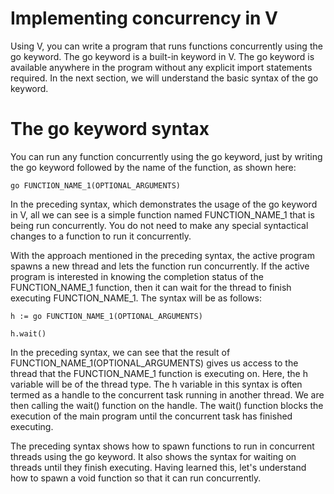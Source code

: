 # Implementing concurrency in V
Using V, you can write a program that runs functions concurrently using the go keyword. The go keyword is a built-in keyword in V. The go keyword is available anywhere in the program without any explicit import statements required. In the next section, we will understand the basic syntax of the go keyword.

# The go keyword syntax
You can run any function concurrently using the go keyword, just by writing the go keyword followed by the name of the function, as shown here:

`go FUNCTION_NAME_1(OPTIONAL_ARGUMENTS)`

In the preceding syntax, which demonstrates the usage of the go keyword in V, all we can see is a simple function named FUNCTION_NAME_1 that is being run concurrently. You do not need to make any special syntactical changes to a function to run it concurrently.

With the approach mentioned in the preceding syntax, the active program spawns a new thread and lets the function run concurrently. If the active program is interested in knowing the completion status of the FUNCTION_NAME_1 function, then it can wait for the thread to finish executing FUNCTION_NAME_1. The syntax will be as follows:
```
h := go FUNCTION_NAME_1(OPTIONAL_ARGUMENTS)

h.wait()
```
In the preceding syntax, we can see that the result of FUNCTION_NAME_1(OPTIONAL_ARGUMENTS) gives us access to the thread that the FUNCTION_NAME_1 function is executing on. Here, the h variable will be of the thread type. The h variable in this syntax is often termed as a handle to the concurrent task running in another thread. We are then calling the wait() function on the handle. The wait() function blocks the execution of the main program until the concurrent task has finished executing.

The preceding syntax shows how to spawn functions to run in concurrent threads using the go keyword. It also shows the syntax for waiting on threads until they finish executing. Having learned this, let's understand how to spawn a void function so that it can run concurrently.